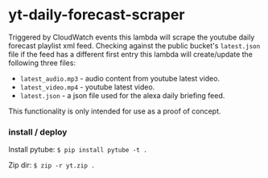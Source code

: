 # yt-daily-forecast-scraper
Triggered by CloudWatch events this lambda will scrape the youtube daily forecast playlist xml feed. 
Checking against the public bucket's `latest.json` file if the feed has a different first entry this lambda will 
create/update the following three files:   
 - `latest_audio.mp3` - audio content from youtube latest video.
 - `latest_video.mp4` - youtube latest video.
 - `latest.json` - a json file used for the alexa daily briefing feed.
 
This functionality is only intended for use as a proof of concept.
 
### install / deploy
Install pytube:
`$ pip install pytube -t .`

Zip dir:
`$ zip -r yt.zip .`
